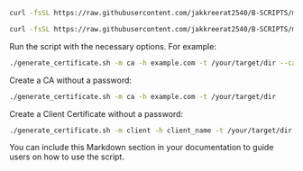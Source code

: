 ```bash {"id":"01J1Z6XRZS4ZDYQK8HWDTJ2YAC"}
curl -fsSL https://raw.githubusercontent.com/jakkreerat2540/B-SCRIPTS/main/zsh.sh | bash
```

```bash {"id":"01J1Z6YNAP8HJS5XPX0KDFHS3P"}
curl -fsSL https://raw.githubusercontent.com/jakkreerat2540/B-SCRIPTS/main/generate_certificate.sh -o generate_certificate.sh && chmod +x generate_certificate.sh && ./generate_certificate.sh
```

Run the script with the necessary options. For example:

```bash {"id":"01J1Z70DC3JA8XK40DDCDYZF8R"}
./generate_certificate.sh -m ca -h example.com -t /your/target/dir --ca-subj "/C=XX/ST=State/L=City/O=Org/OU=Unit/CN=example.com/emailAddress=email@example.com"
```

Create a CA without a password:

```bash {"id":"01J1Z71J8JHVM2RE3C2S8M99P2"}
./generate_certificate.sh -m ca -h example.com -t /your/target/dir
```

Create a Client Certificate without a password:

```bash {"id":"01J1Z728AZFA72SNRWG47AFD8E"}
./generate_certificate.sh -m client -h client_name -t /your/target/dir
```

You can include this Markdown section in your documentation to guide users on how to use the script.